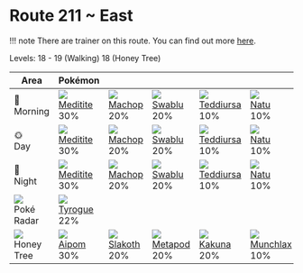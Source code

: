 # Route 211 ~ East

!!! note
    There are trainer on this route. You can find out more [here](/trainer_changes/route_211__east/).

Levels: 18 - 19 (Walking) 18 (Honey Tree)

Area                           | Pokémon                          | &nbsp;                           | &nbsp;                           | &nbsp;                           | &nbsp;                           | &nbsp;                           
---                            | ---                              | ---                              | ---                              | ---                              | ---                              | ---                              
🌅<br>Morning                   | ![][307]<br> [Meditite]<br> 30% | ![][066]<br> [Machop]<br> 20%   | ![][333]<br> [Swablu]<br> 20%   | ![][216]<br> [Teddiursa]<br> 10%| ![][177]<br> [Natu]<br> 10%     | ![][371]<br> [Bagon]<br> 10%    
🌞<br>Day                       | ![][307]<br> [Meditite]<br> 30% | ![][066]<br> [Machop]<br> 20%   | ![][333]<br> [Swablu]<br> 20%   | ![][216]<br> [Teddiursa]<br> 10%| ![][177]<br> [Natu]<br> 10%     | ![][371]<br> [Bagon]<br> 10%    
🌙<br>Night                     | ![][307]<br> [Meditite]<br> 30% | ![][066]<br> [Machop]<br> 20%   | ![][333]<br> [Swablu]<br> 20%   | ![][216]<br> [Teddiursa]<br> 10%| ![][177]<br> [Natu]<br> 10%     | ![][371]<br> [Bagon]<br> 10%    
![][poke-radar]<br> Poké Radar | ![][236]<br> [Tyrogue]<br> 22%  
![][honey]<br> Honey Tree      | ![][190]<br> [Aipom]<br> 30%    | ![][287]<br> [Slakoth]<br> 20%  | ![][011]<br> [Metapod]<br> 20%  | ![][014]<br> [Kakuna]<br> 20%   | ![][446]<br> [Munchlax]<br> 10% 


[Metapod]: /pokemon_changes/011/
[Kakuna]: /pokemon_changes/014/
[Machop]: /pokemon_changes/066/
[Natu]: /pokemon_changes/177/
[Aipom]: /pokemon_changes/190/
[Teddiursa]: /pokemon_changes/216/
[Tyrogue]: /pokemon_changes/236/
[Slakoth]: /pokemon_changes/287/
[Meditite]: /pokemon_changes/307/
[Swablu]: /pokemon_changes/333/
[Bagon]: /pokemon_changes/371/
[Munchlax]: /pokemon_changes/446/
[honey]: /img/items/honey.png
[poke-radar]: /img/items/poke-radar.png
[011]: /img/pokemon/011.png
[014]: /img/pokemon/014.png
[066]: /img/pokemon/066.png
[177]: /img/pokemon/177.png
[190]: /img/pokemon/190.png
[216]: /img/pokemon/216.png
[236]: /img/pokemon/236.png
[287]: /img/pokemon/287.png
[307]: /img/pokemon/307.png
[333]: /img/pokemon/333.png
[371]: /img/pokemon/371.png
[446]: /img/pokemon/446.png

